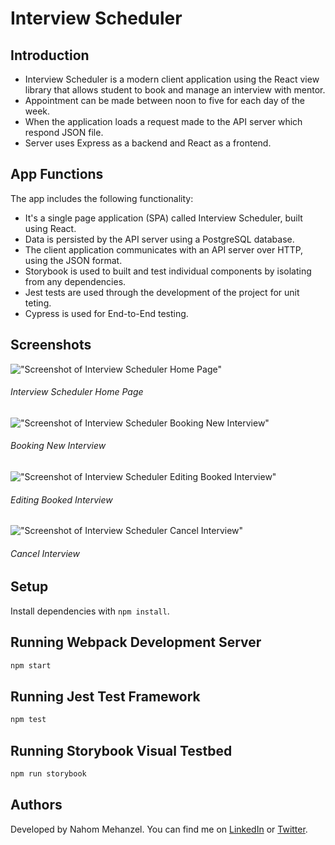 # Interview Scheduler

## Introduction
- Interview Scheduler is a modern client application using the React view library that allows student to book and manage an interview with mentor.
- Appointment can be made between noon to five for each day of the week. 
- When the application loads a request made to the API server which respond JSON file.
- Server uses Express as a backend and React as a frontend. 

## App Functions
The app includes the following functionality:

- It's a single page application (SPA) called Interview Scheduler, built using React.
- Data is persisted by the API server using a PostgreSQL database.
- The client application communicates with an API server over HTTP, using the JSON format.
- Storybook is used to built and test individual components by isolating from any dependencies.
- Jest tests are used through the development of the project for unit teting.
- Cypress is used for End-to-End testing.  

## Screenshots

!["Screenshot of Interview Scheduler Home Page"]('/public/images/home-page.png')
###### Interview Scheduler Home Page 

!["Screenshot of Interview Scheduler Booking New Interview"]('/public/images/book-interview.png')
###### Booking New Interview 

!["Screenshot of Interview Scheduler Editing Booked Interview"]('/public/images/booked-interview.png')
###### Editing Booked Interview 

!["Screenshot of Interview Scheduler Cancel Interview"]('/public/images/cancel-interview.png')
###### Cancel Interview 


## Setup

Install dependencies with `npm install`.

## Running Webpack Development Server

```sh
npm start
```

## Running Jest Test Framework

```sh
npm test
```

## Running Storybook Visual Testbed

```sh
npm run storybook
```

## Authors
Developed by Nahom Mehanzel. You can find me on [LinkedIn](https://www.linkedin.com/in/nahom-mehanzel/) or [Twitter](https://twitter.com/NahomKibreab).